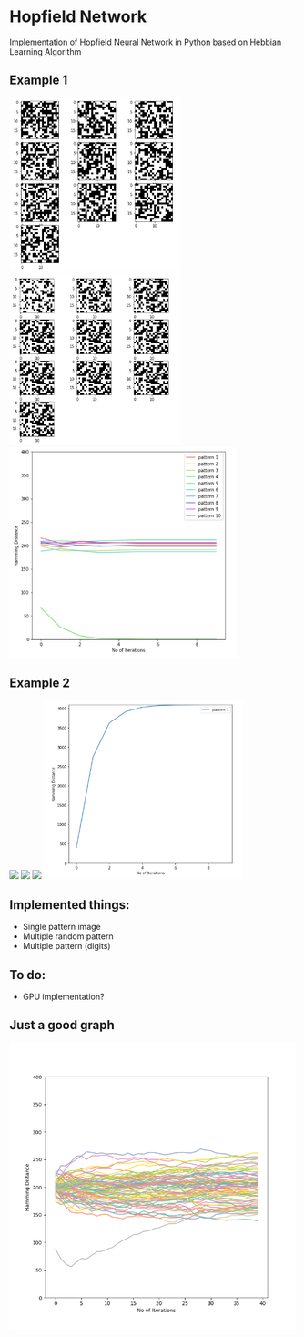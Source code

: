 # Hopfield Network
Implementation of Hopfield Neural Network in Python based on Hebbian Learning Algorithm


## Example 1
<img src="assets/random_multiple_pattern.png" width="300">
<img src="assets/multiple_pattern_convergence.png" width="300">
<img src="assets/hamming_distance_multiple_random_pattern.png" width="400">

## Example 2
<img src="assets/me_plot.png" width="300">
<img src="assets/test_me.png" width="280">
<img src="assets/convergence_me.png" width="300">
<img src="assets/convergence_plot_me.png" width="350">

## Implemented things:
 - Single pattern image
 - Multiple random pattern
 - Multiple pattern (digits)

## To do:
 - GPU implementation?

## Just a good graph
<img src="assets/good_graph.png">
